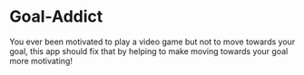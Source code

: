 # Goal-Addict
You ever been motivated to play a video game but not to move towards your goal, this app should fix that by helping to make moving towards your goal more motivating!
